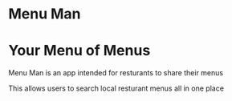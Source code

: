 # Menu Man
# Your Menu of Menus

Menu Man is an app intended for resturants to share their menus

This allows users to search local resturant menus all in one place
